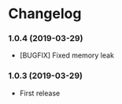 # Changelog

### 1.0.4 (2019-03-29)
- [BUGFIX] Fixed memory leak

### 1.0.3 (2019-03-29)
- First release
